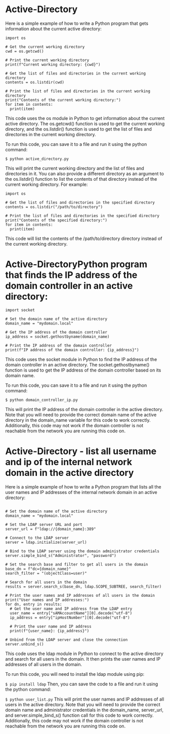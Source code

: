 # Active-Directory
Here is a simple example of how to write a Python program that gets information about the current active directory:

```
import os

# Get the current working directory
cwd = os.getcwd()

# Print the current working directory
print(f"Current working directory: {cwd}")

# Get the list of files and directories in the current working directory
contents = os.listdir(cwd)

# Print the list of files and directories in the current working directory
print("Contents of the current working directory:")
for item in contents:
  print(item)
  ```
This code uses the os module in Python to get information about the current active directory. The os.getcwd() function is used to get the current working directory, and the os.listdir() function is used to get the list of files and directories in the current working directory.

To run this code, you can save it to a file and run it using the python command:

```
$ python active_directory.py
```
This will print the current working directory and the list of files and directories in it. You can also provide a different directory as an argument to the os.listdir() function to list the contents of that directory instead of the current working directory. For example:

```
import os

# Get the list of files and directories in the specified directory
contents = os.listdir("/path/to/directory")

# Print the list of files and directories in the specified directory
print("Contents of the specified directory:")
for item in contents:
  print(item)
  ```
This code will list the contents of the /path/to/directory directory instead of the current working directory.

# Active-DirectoryPython program that finds the IP address of the domain controller in an active directory:

```
import socket

# Set the domain name of the active directory
domain_name = "mydomain.local"

# Get the IP address of the domain controller
ip_address = socket.gethostbyname(domain_name)

# Print the IP address of the domain controller
print(f"IP address of the domain controller: {ip_address}")

```
This code uses the socket module in Python to find the IP address of the domain controller in an active directory. The socket.gethostbyname() function is used to get the IP address of the domain controller based on its domain name.

To run this code, you can save it to a file and run it using the python command:

```
$ python domain_controller_ip.py
```

This will print the IP address of the domain controller in the active directory. Note that you will need to provide the correct domain name of the active directory in the domain_name variable for this code to work correctly. Additionally, this code may not work if the domain controller is not reachable from the network you are running this code on.






# Active-Directory -  list all username and ip of the internal network domain in the active directory




Here is a simple example of how to write a Python program that lists all the user names and IP addresses of the internal network domain in an active directory:

```import ldap

# Set the domain name of the active directory
domain_name = "mydomain.local"

# Set the LDAP server URL and port
server_url = f"ldap://{domain_name}:389"

# Connect to the LDAP server
server = ldap.initialize(server_url)

# Bind to the LDAP server using the domain administrator credentials
server.simple_bind_s("Administrator", "password")

# Set the search base and filter to get all users in the domain
base_dn = f"dc={domain_name}"
search_filter = "(objectClass=user)"

# Search for all users in the domain
results = server.search_s(base_dn, ldap.SCOPE_SUBTREE, search_filter)

# Print the user names and IP addresses of all users in the domain
print("User names and IP addresses:")
for dn, entry in results:
  # Get the user name and IP address from the LDAP entry
  user_name = entry["sAMAccountName"][0].decode("utf-8")
  ip_address = entry["ipHostNumber"][0].decode("utf-8")

  # Print the user name and IP address
  print(f"{user_name}: {ip_address}")

# Unbind from the LDAP server and close the connection
server.unbind_s()
```
This code uses the ldap module in Python to connect to the active directory and search for all users in the domain. It then prints the user names and IP addresses of all users in the domain.

To run this code, you will need to install the ldap module using pip:

```$ pip install ldap```
Then, you can save the code to a file and run it using the python command:

```$ python user_list.py```
This will print the user names and IP addresses of all users in the active directory. Note that you will need to provide the correct domain name and administrator credentials in the domain_name, server_url, and server.simple_bind_s() function call for this code to work correctly. Additionally, this code may not work if the domain controller is not reachable from the network you are running this code on.
